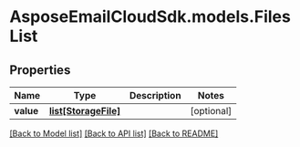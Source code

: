 # AsposeEmailCloudSdk.models.FilesList
## Properties
Name | Type | Description | Notes
------------ | ------------- | ------------- | -------------
**value** | [**list[StorageFile]**](StorageFile.md) |  | [optional] 



[[Back to Model list]](README.md#documentation-for-models) [[Back to API list]](README.md#documentation-for-api-endpoints) [[Back to README]](README.md)


